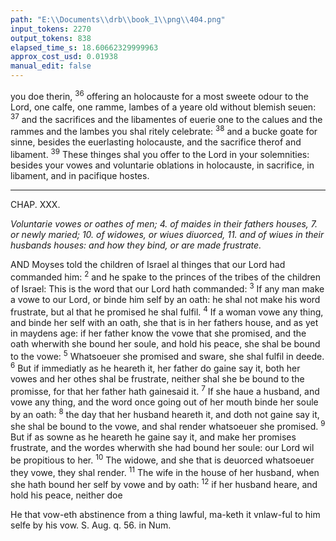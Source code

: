 ```yaml
---
path: "E:\\Documents\\drb\\book_1\\png\\404.png"
input_tokens: 2270
output_tokens: 838
elapsed_time_s: 18.60662329999963
approx_cost_usd: 0.01938
manual_edit: false
---
```

you doe therin, <sup>36</sup> offering an holocauste for a most sweete odour to the Lord, one calfe, one ramme, lambes of a yeare old without blemish seuen: <sup>37</sup> and the sacrifices and the libamentes of euerie one to the calues and the rammes and the lambes you shal ritely celebrate: <sup>38</sup> and a bucke goate for sinne, besides the euerlasting holocauste, and the sacrifice therof and libament. <sup>39</sup> These thinges shal you offer to the Lord in your solemnities: besides your vowes and voluntarie oblations in holocauste, in sacrifice, in libament, and in pacifique hostes.

<hr>

CHAP. XXX.

*Voluntarie vowes or oathes of men; 4. of maides in their fathers houses, 7. or newly maried; 10. of widowes, or wiues diuorced, 11. and of wiues in their husbands houses: and how they bind, or are made frustrate.*

AND Moyses told the children of Israel al thinges that our Lord had commanded him: <sup>2</sup> and he spake to the princes of the tribes of the children of Israel: This is the word that our Lord hath commanded: <sup>3</sup> If any man make a vowe to our Lord, or binde him self by an oath: he shal not make his word frustrate, but al that he promised he shal fulfil. <sup>4</sup> If a woman vowe any thing, and binde her self with an oath, she that is in her fathers house, and as yet in maydens age: if her father know the vowe that she promised, and the oath wherwith she bound her soule, and hold his peace, she shal be bound to the vowe: <sup>5</sup> Whatsoeuer she promised and sware, she shal fulfil in deede. <sup>6</sup> But if immediatly as he heareth it, her father do gaine say it, both her vowes and her othes shal be frustrate, neither shal she be bound to the promisse, for that her father hath gainesaid it. <sup>7</sup> If she haue a husband, and vowe any thing, and the word once going out of her mouth binde her soule by an oath: <sup>8</sup> the day that her husband heareth it, and doth not gaine say it, she shal be bound to the vowe, and shal render whatsoeuer she promised. <sup>9</sup> But if as sowne as he heareth he gaine say it, and make her promises frustrate, and the wordes wherwith she had bound her soule: our Lord wil be propitious to her. <sup>10</sup> The widowe, and she that is deuorced whatsoeuer they vowe, they shal render. <sup>11</sup> The wife in the house of her husband, when she hath bound her self by vowe and by oath: <sup>12</sup> if her husband heare, and hold his peace, neither doe

<aside>He that vow-eth abstinence from a thing lawful, ma-keth it vnlaw-ful to him selfe by his vow. S. Aug. q. 56. in Num.</aside>

[^1]: In this case God wil not impute it to her for a sinne. S. Aug. q. 58.